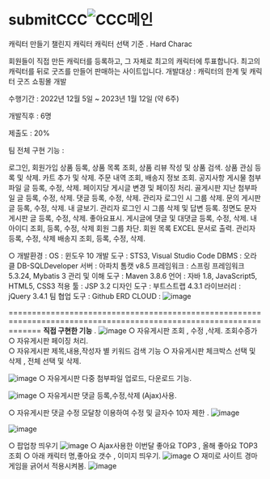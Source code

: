 # submitCCC![CCC메인](https://user-images.githubusercontent.com/118792887/214479791-822df0a8-42c1-4ad9-a945-9404beed174f.JPG)
캐릭터 만들기
챌린지 캐릭터 캐릭터
선택 기준 . Hard Charac

회원들이 직접 만든 캐릭터를 등록하고, 그 자체로 최고의 캐릭터에 투표합니다.
최고의 캐릭터를 뒤로 굿즈를 만들어 판매하는 사이트입니다.
개발대상 : 캐릭터의 한계 및 캐릭터 굿즈 쇼핑몰 개발

수행기간 : 2022년 12월 5일 ~ 2023년 1월 12일 (약 6주)

개발직후 : 6명

제출도 : 20%

팀 전체 구현 기능 :

로그인, 회원가입
상품 등록, 상품 목록 조회, 상품 리뷰 작성 및 상품 검색.
상품 관심 등록 및 삭제.
카트 추가 및 삭제.
주문 내역 조회, 배송지 정보 조회.
공지사항 게시물 첨부파일 글 등록, 수정, 삭제. 페이지당 게시글 변경 및 페이징 처리.
골게시판 지난 첨부파일 글 등록, 수정, 삭제. 댓글 등록, 수정, 삭제. 관리자 로그인 시 그룹 삭제.
문의 게시판 글 등록, 수정, 삭제. 내 글보기. 관리자 로그인 시 그룹 삭제 및 답변 등록.
정면도
문자 게시판 글 등록, 수정, 삭제. 좋아요표시. 게시글에 댓글 및 대댓글 등록, 수정, 삭제.
내 아이디 조회, 등록, 수정, 삭제
회원 그룹 차단. 회원 목록 EXCEL 문서로 출력.
관리자 등록, 수정, 삭제
배송지 조회, 등록, 수정, 삭제.



○ 개발환경 :
OS : 윈도우 10
개발 도구 : STS3, Visual Studio Code
DBMS : 오라클 DB-SQLDeveloper
서버 : 아파치 톰캣 v8.5
프레임워크 : 스프링 프레임워크 5.3.24, Mybatis 3
관리 및 이해 도구 ​​: Maven 3.8.6
언어 : 자바 1.8, JavaScript5, HTML5, CSS3
적용 툴 : JSP 3.2
디자인 도구 : 부트스트랩 4.3.1
라이브러리 : jQuery 3.4.1
팀 협업 도구 : Github
ERD CLOUD : 
![image](https://user-images.githubusercontent.com/118792887/214480751-46c1ce9e-b54a-4220-8221-ee45ed11c886.png)


===================================================================================================================
**직접 구현한 기능**
. ![image](https://user-images.githubusercontent.com/118792887/214479966-de3d7cf1-a33b-4ef8-964d-a29482685f3c.png)
○ 자유게시판 조회 , 수정 ,삭제. 조회수증가
○ 자유게시판 페이징 처리.  
○ 자유게시판 제목,내용,작성자 별 키워드 검색 기능 
○ 자유게시판 체크박스 선택 및 삭제 , 전체 선택 및 삭제.

![image](https://user-images.githubusercontent.com/118792887/214481568-2fc557b2-922a-4efe-979c-7e56466b3545.png)
○ 자유게시판 다중 첨부파일 업로드, 다운로드 기능.

![image](https://user-images.githubusercontent.com/118792887/214481694-65d1af32-ff3e-4044-aaec-2f6c5ed53d14.png)
○ 자유게시판 댓글 등록,수정,삭제  (Ajax)사용. 

○ 자유게시판 댓글 수정 모달창 이용하여 수정 및 글자수 10자 제한 .
![image](https://user-images.githubusercontent.com/118792887/214481918-31c5166c-69ab-4da7-9aae-fb1788b96f95.png)

![image](https://user-images.githubusercontent.com/118792887/214481800-fb4bd8c9-1354-40c8-aa8f-73fa34a871b5.png)

○ 팝업창 띄우기 
![image](https://user-images.githubusercontent.com/118792887/214482204-b3ae895a-a5cc-4101-9ace-6781205ff429.png)
○ Ajax사용한 이번달 좋아요 TOP3  , 올해 좋아요 TOP3  조회
○ 아래 캐릭터 명,좋아요 갯수 , 이미지 띄우기.
![image](https://user-images.githubusercontent.com/118792887/214482274-670f3a0c-7b93-44df-9957-24c7c9f89488.png)
○ 재미로 사이트 경마게임을 긁어서 적용시켜봄. 
![image](https://user-images.githubusercontent.com/118792887/214482536-2ec36cdd-6881-40a9-87ff-8330ec14c4fd.png)


